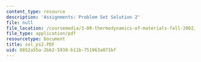 ```yaml
---
content_type: resource
description: 'Assignments: Problem Set Solution 2'
file: null
file_location: /coursemedia/3-00-thermodynamics-of-materials-fall-2002/8852a55a2bb25938b11b751963a071bf_sol_ps2.PDF
file_type: application/pdf
resourcetype: Document
title: sol_ps2.PDF
uid: 8852a55a-2bb2-5938-b11b-751963a071bf
---
```

